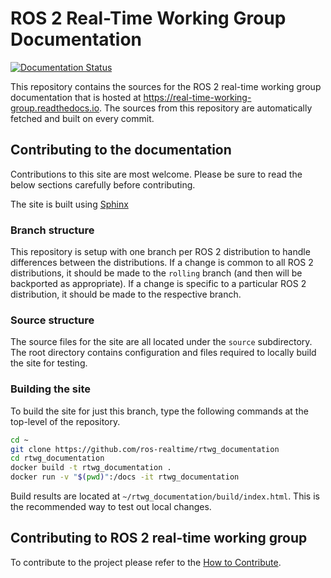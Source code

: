 # ROS 2 Real-Time Working Group Documentation

[![Documentation Status](https://readthedocs.org/projects/real-time-working-group/badge/?version=latest)](https://real-time-working-group.readthedocs.io/en/latest/?badge=latest)

This repository contains the sources for the ROS 2 real-time working group documentation that is hosted at https://real-time-working-group.readthedocs.io.
The sources from this repository are automatically fetched and built on every commit.

## Contributing to the documentation

Contributions to this site are most welcome.
Please be sure to read the below sections carefully before contributing.

The site is built using [Sphinx](https://www.sphinx-doc.org/)

### Branch structure

This repository is setup with one branch per ROS 2 distribution to handle differences between the distributions.
If a change is common to all ROS 2 distributions, it should be made to the `rolling` branch (and then will be backported as appropriate).
If a change is specific to a particular ROS 2 distribution, it should be made to the respective branch.

### Source structure

The source files for the site are all located under the `source` subdirectory.
The root directory contains configuration and files required to locally build the site for testing.

### Building the site

To build the site for just this branch, type the following commands at the top-level of the repository.
```bash
cd ~
git clone https://github.com/ros-realtime/rtwg_documentation
cd rtwg_documentation
docker build -t rtwg_documentation .
docker run -v "$(pwd)":/docs -it rtwg_documentation
```
Build results are located at `~/rtwg_documentation/build/index.html`.
This is the recommended way to test out local changes.

## Contributing to ROS 2 real-time working group

To contribute to the project please refer to the [How to Contribute](https://real-time-working-group.readthedocs.io/en/latest/Contributing/how_to_contribute.html).


